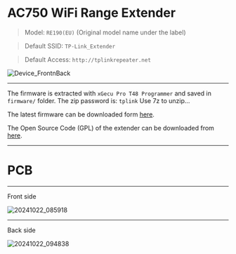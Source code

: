 # AC750 WiFi Range Extender

  
  > Model: ```RE190(EU)``` (Original model name under the label)
  
  > Default SSID: ```TP-Link_Extender```
  
  > Default Access: ```http://tplinkrepeater.net```

![Device_FrontnBack](https://github.com/user-attachments/assets/515bae4c-450b-414c-a934-07ce751767a9)

---


The firmware is extracted with ```xGecu Pro T48 Programmer``` and saved in ```firmware/``` folder.
The zip password is: <code>tplink</code>
Use 7z to unzip...

The latest firmware can be downloaded form [here](https://www.tp-link.com/nl/support/download/re190/#Firmware).

The Open Source Code (GPL) of the extender can be downloaded from [here](https://static.tp-link.com/resources/gpl/re190v4_gplcode.tar.gz).

---



# PCB
---
Front side

![20241022_085918](https://github.com/user-attachments/assets/a8895782-e92e-498c-a53d-b7bfde463bf6)

---
Back side

![20241022_094838](https://github.com/user-attachments/assets/16ee4e72-2107-4ef1-995e-08c20d4c40e1)






